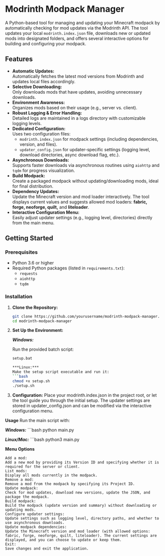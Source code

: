 # Modrinth Modpack Manager

A Python-based tool for managing and updating your Minecraft modpack by automatically checking for mod updates via the Modrinth API. The tool updates your local `modrinth.index.json` file, downloads new or updated mods into designated folders, and offers several interactive options for building and configuring your modpack.

## Features

- **Automatic Updates:**  
  Automatically fetches the latest mod versions from Modrinth and updates local files accordingly.
- **Selective Downloading:**  
  Only downloads mods that have updates, avoiding unnecessary downloads.
- **Environment Awareness:**  
  Organizes mods based on their usage (e.g., server vs. client).
- **Robust Logging & Error Handling:**  
  Detailed logs are maintained in a logs directory with customizable logging levels.
- **Dedicated Configuration:**  
  Uses two configuration files:
  - `modrinth.index.json` for modpack settings (including dependencies, version, and files).
  - `updater_config.json` for updater-specific settings (logging level, download directories, async download flag, etc.).
- **Asynchronous Downloads:**  
  Supports faster downloads via asynchronous routines using `aiohttp` and `tqdm` for progress visualization.
- **Build Modpack:**  
  Create a packaged modpack without updating/downloading mods, ideal for final distribution.
- **Dependency Updates:**  
  Update the Minecraft version and mod loader interactively. The tool displays current values and suggests allowed mod loaders: **fabric, forge, neoforge, quilt,** and **liteloader**.
- **Interactive Configuration Menu:**  
  Easily adjust updater settings (e.g., logging level, directories) directly from the main menu.

## Getting Started

### Prerequisites

- Python 3.6 or higher
- Required Python packages (listed in `requirements.txt`):
  - `requests`
  - `aiohttp`
  - `tqdm`

### Installation

1. **Clone the Repository:**

   ```bash
   git clone https://github.com/yourusername/modrinth-modpack-manager.git
   cd modrinth-modpack-manager

2. **Set Up the Environment:**

    ***Windows:***

    Run the provided batch script:
    ```bash
    setup.bat

    ***Linux:***
    Make the setup script executable and run it:
    ```bash
    chmod +x setup.sh
    ./setup.sh

3. **Configuration:**
    Place your modrinth.index.json in the project root, or let the tool guide you through the initial setup.
    The updater settings are stored in updater_config.json and can be modified via the interactive configuration menu.

**Usage**
Run the main script with:

***Windows:***
    ```bash
    python main.py

***Linux/Mac:***
    ```bash
    python3 main.py

**Menu Options**

    Add a mod:
    Add a new mod by providing its Version ID and specifying whether it is required for the server or client.
    List mods:
    Display all mods currently in the modpack.
    Remove a mod:
    Remove a mod from the modpack by specifying its Project ID.
    Update modpack:
    Check for mod updates, download new versions, update the JSON, and package the modpack.
    Build modpack:
    Build the modpack (update version and summary) without downloading or updating mods.
    Configure updater settings:
    Update settings such as logging level, directory paths, and whether to use asynchronous downloads.
    Update modpack dependencies:
    Update the Minecraft version and mod loader (with allowed options: fabric, forge, neoforge, quilt, liteloader). The current settings are displayed, and you can choose to update or keep them.
    Exit:
    Save changes and exit the application.
